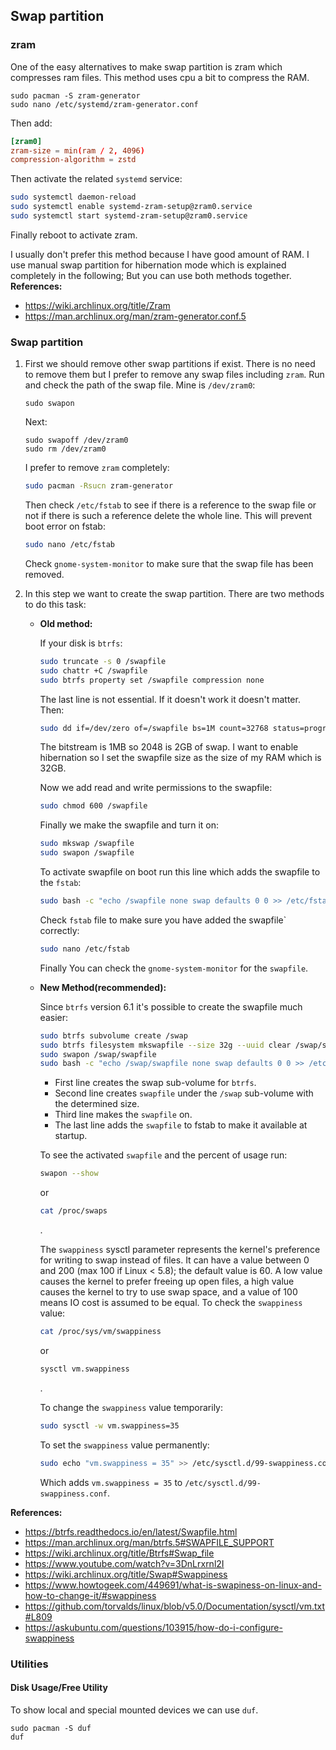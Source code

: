 ## Swap partition

### zram

One of the easy alternatives to make swap partition is zram which compresses ram files. This method uses cpu a bit to compress the RAM.

```shell
sudo pacman -S zram-generator
sudo nano /etc/systemd/zram-generator.conf
```

Then add:

```conf
[zram0]
zram-size = min(ram / 2, 4096)
compression-algorithm = zstd
```

Then activate the related `systemd` service:

```bash
sudo systemctl daemon-reload
sudo systemctl enable systemd-zram-setup@zram0.service
sudo systemctl start systemd-zram-setup@zram0.service
```

Finally reboot to activate zram.

I usually don't prefer this method because I have good amount of RAM. I use manual swap partition for hibernation mode which is explained completely in the following; But you can use both methods together.
**References:**

- <https://wiki.archlinux.org/title/Zram>
- <https://man.archlinux.org/man/zram-generator.conf.5>

### Swap partition

1. First we should remove other swap partitions if exist. There is no need to remove them but I prefer to remove any swap files including `zram`. Run and check the path of the swap file. Mine is `/dev/zram0`:

   ```shell
   sudo swapon
   ```

   Next:

   ```shell
   sudo swapoff /dev/zram0
   sudo rm /dev/zram0
   ```

   I prefer to remove `zram` completely:

   ```bash
   sudo pacman -Rsucn zram-generator
   ```

   Then check `/etc/fstab` to see if there is a reference to the swap file or not if there is such a reference delete the whole line. This will prevent boot error on fstab:

   ```bash
   sudo nano /etc/fstab
   ```

   Check `gnome-system-monitor` to make sure that the swap file has been removed.

2. In this step we want to create the swap partition. There are two methods to do this task:

   - **Old method:**

     If your disk is `btrfs`:

     ```bash
     sudo truncate -s 0 /swapfile
     sudo chattr +C /swapfile
     sudo btrfs property set /swapfile compression none
     ```

     The last line is not essential. If it doesn't work it doesn't matter.
     Then:

     ```bash
     sudo dd if=/dev/zero of=/swapfile bs=1M count=32768 status=progress
     ```

     The bitstream is 1MB so 2048 is 2GB of swap. I want to enable hibernation so I set the swapfile size as the size of my RAM which is 32GB.

     Now we add read and write permissions to the swapfile:

     ```bash
     sudo chmod 600 /swapfile
     ```

     Finally we make the swapfile and turn it on:

     ```bash
     sudo mkswap /swapfile
     sudo swapon /swapfile
     ```

     To activate swapfile on boot run this line which adds the swapfile to the `fstab`:

     ```bash
     sudo bash -c "echo /swapfile none swap defaults 0 0 >> /etc/fstab"
     ```

     Check `fstab` file to make sure you have added the swapfile` correctly:

     ```bash
     sudo nano /etc/fstab
     ```

     Finally You can check the `gnome-system-monitor` for the `swapfile`.

   - **New Method(recommended):**

     Since `btrfs` version 6.1 it's possible to create the swapfile much easier:

     ```bash
     sudo btrfs subvolume create /swap
     sudo btrfs filesystem mkswapfile --size 32g --uuid clear /swap/swapfile
     sudo swapon /swap/swapfile
     sudo bash -c "echo /swap/swapfile none swap defaults 0 0 >> /etc/fstab"
     ```

     - First line creates the swap sub-volume for `btrfs`.
     - Second line creates `swapfile` under the `/swap` sub-volume with the determined size.
     - Third line makes the `swapfile` on.
     - The last line adds the `swapfile` to fstab to make it available at startup.

     To see the activated `swapfile` and the percent of usage run:

     ```bash
     swapon --show
     ```

     or

     ```bash
     cat /proc/swaps
     ```

     .

     The `swappiness` sysctl parameter represents the kernel's preference for writing to swap instead of files. It can have a value between 0 and 200 (max 100 if Linux < 5.8); the default value is 60. A low value causes the kernel to prefer freeing up open files, a high value causes the kernel to try to use swap space, and a value of 100 means IO cost is assumed to be equal. To check the `swappiness` value:

     ```bash
     cat /proc/sys/vm/swappiness
     ```

     or

     ```bash
     sysctl vm.swappiness
     ```

     .

     To change the `swappiness` value temporarily:

     ```bash
     sudo sysctl -w vm.swappiness=35
     ```

     To set the `swappiness` value permanently:

     ```bash
     sudo echo "vm.swappiness = 35" >> /etc/sysctl.d/99-swappiness.conf
     ```

     Which adds `vm.swappiness = 35` to `/etc/sysctl.d/99-swappiness.conf`.

**References:**

- <https://btrfs.readthedocs.io/en/latest/Swapfile.html>
- <https://man.archlinux.org/man/btrfs.5#SWAPFILE_SUPPORT>
- <https://wiki.archlinux.org/title/Btrfs#Swap_file>
- <https://www.youtube.com/watch?v=3DnLrxrnl2I>
- <https://wiki.archlinux.org/title/Swap#Swappiness>
- <https://www.howtogeek.com/449691/what-is-swapiness-on-linux-and-how-to-change-it/#swappiness>
- <https://github.com/torvalds/linux/blob/v5.0/Documentation/sysctl/vm.txt#L809>
- <https://askubuntu.com/questions/103915/how-do-i-configure-swappiness>

### Utilities

#### Disk Usage/Free Utility

To show local and special mounted devices we can use `duf`.

```shell
sudo pacman -S duf
duf
```
